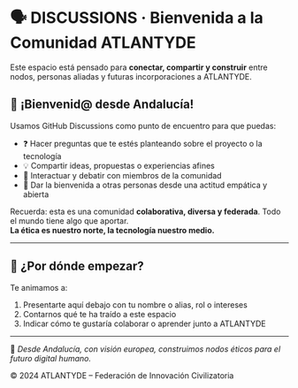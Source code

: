 
# 🗣️ DISCUSSIONS · Bienvenida a la Comunidad ATLANTYDE

Este espacio está pensado para **conectar, compartir y construir** entre nodos, personas aliadas y futuras incorporaciones a ATLANTYDE.

## 👋 ¡Bienvenid@ desde Andalucía!

Usamos GitHub Discussions como punto de encuentro para que puedas:

- ❓ Hacer preguntas que te estés planteando sobre el proyecto o la tecnología
- 💡 Compartir ideas, propuestas o experiencias afines
- 💬 Interactuar y debatir con miembros de la comunidad
- 🧭 Dar la bienvenida a otras personas desde una actitud empática y abierta

Recuerda: esta es una comunidad **colaborativa, diversa y federada**. Todo el mundo tiene algo que aportar.  
**La ética es nuestro norte, la tecnología nuestro medio.**

---

## 🚀 ¿Por dónde empezar?

Te animamos a:

1. Presentarte aquí debajo con tu nombre o alias, rol o intereses
2. Contarnos qué te ha traído a este espacio
3. Indicar cómo te gustaría colaborar o aprender junto a ATLANTYDE

---

📌 *Desde Andalucía, con visión europea, construimos nodos éticos para el futuro digital humano.*

© 2024 ATLANTYDE – Federación de Innovación Civilizatoria

